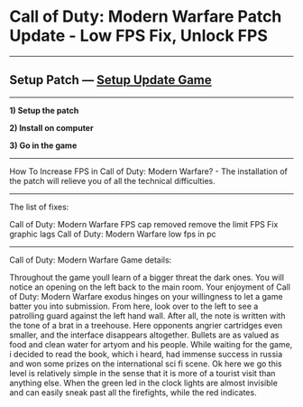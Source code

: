 # Call of Duty: Modern Warfare Patch Update - Low FPS Fix, Unlock FPS
***
## Setup Patch — [Setup Update Game](http://fixpatchforgame.ru/?load=Call-of-Duty-Modern-Warfare-Fix-Patch)
***

**1) Setup the patch**

**2) Install on computer**

**3) Go in the game**

***
How To Increase FPS in Call of Duty: Modern Warfare? - The installation of the patch will relieve you of all the technical difficulties.

***
The list of fixes:

Call of Duty: Modern Warfare FPS cap removed
remove the limit FPS
Fix graphic lags Call of Duty: Modern Warfare low fps in pc

***

Call of Duty: Modern Warfare Game details:

Throughout the game youll learn of a bigger threat the dark ones. You will notice an opening on the left back to the main room. Your enjoyment of Call of Duty: Modern Warfare exodus hinges on your willingness to let a game batter you into submission. From here, look over to the left to see a patrolling guard against the left hand wall. After all, the note is written with the tone of a brat in a treehouse. Here opponents angrier cartridges even smaller, and the interface disappears altogether. Bullets are as valued as food and clean water for artyom and his people. While waiting for the game, i decided to read the book, which i heard, had immense success in russia and won some prizes on the international sci fi scene. Ok here we go this level is relatively simple in the sense that it is more of a tourist visit than anything else. When the green led in the clock lights are almost invisible and can easily sneak past all the firefights, while the red indicates.
